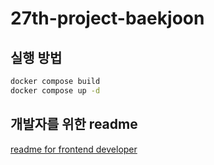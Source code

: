 # 27th-project-baekjoon


## 실행 방법
```bash
docker compose build
docker compose up -d
```

## 개발자를 위한 readme

[readme for frontend developer](/docs/readme_front_dev.md)